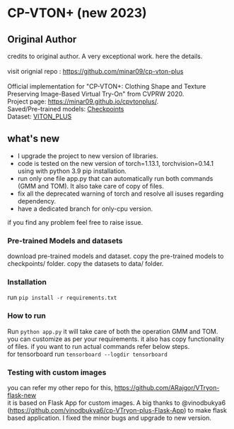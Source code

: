 # CP-VTON+ (new 2023)

## Original Author
credits to original author. A very exceptional work. here the details.<br><br>
visit orignial repo : https://github.com/minar09/cp-vton-plus <br><br> 
Official implementation for "CP-VTON+: Clothing Shape and Texture Preserving Image-Based Virtual Try-On" from CVPRW 2020.
<br/>Project page: https://minar09.github.io/cpvtonplus/. 
<br/>Saved/Pre-trained models: [Checkpoints](https://1drv.ms/u/s!Ai8t8GAHdzVUiQA-o3C7cnrfGN6O?e=EaRiFP)
<br/>Dataset: [VITON_PLUS](https://1drv.ms/u/s!Ai8t8GAHdzVUiQQYX0azYhqIDPP6?e=4cpFTI)

## what's new 
- I upgrade the project to new version of libraries.
- code is tested on the new version of torch=1.13.1, torchvision=0.14.1 using with python 3.9 pip installation.
- run only one file app.py that can automatically run both commands (GMM and TOM). It also take care of copy of files.
- fix all the deprecated warning of torch and resolve all isuses regarding dependency.
- have a dedicated branch for only-cpu version.

if you find any problem feel free to raise issue.

### Pre-trained Models and datasets

download pre-trained models and dataset. copy the pre-trained models to checkpoints/ folder. copy the datasets to data/ folder.

### Installation
run `pip install -r requirements.txt`

### How to run
Run `python app.py` it will take care of both the operation GMM and TOM. you can customize as per your requirements. it also has copy functionality of files. if you want to run actual commands refer below steps.
<br>
for tensorboard run `tensorboard --logdir tensorboard`

### Testing with custom images

you can refer my other repo for this, https://github.com/ARajgor/VTryon-flask-new <br>
it is based on Flask App for custom images. A big thanks to @vinodbukya6 (https://github.com/vinodbukya6/cp-VTryon-plus-Flask-App) to make flask based application. I  fixed the minor bugs and upgrade to new version.

